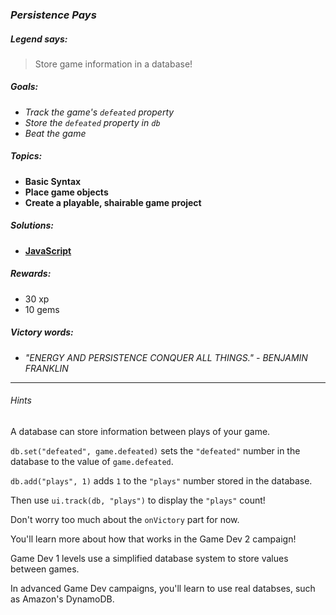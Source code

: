 ### _Persistence Pays_

##### _Legend says:_
> Store game information in a database!

##### _Goals:_
+ _Track the game's `defeated` property_
+ _Store the `defeated` property in `db`_
+ _Beat the game_

##### _Topics:_
+ **Basic Syntax**
+ **Place game objects**
+ **Create a playable, shairable game project**

##### _Solutions:_
+ **[JavaScript](persistencePays.js)**

##### _Rewards:_
+ 30 xp
+ 10 gems

##### _Victory words:_
+ _"ENERGY AND PERSISTENCE CONQUER ALL THINGS." - BENJAMIN FRANKLIN_

___

###### _Hints_

A database can store information between plays of your game.

`db.set("defeated", game.defeated)` sets the `"defeated"` number in the database to the value of `game.defeated`.

`db.add("plays", 1)` adds `1` to the `"plays"` number stored in the database.

Then use `ui.track(db, "plays")` to display the `"plays"` count!

Don't worry too much about the `onVictory` part for now.

You'll learn more about how that works in the Game Dev 2 campaign!

Game Dev 1 levels use a simplified database system to store values between games.

In advanced Game Dev campaigns, you'll learn to use real databses, such as Amazon's DynamoDB.
